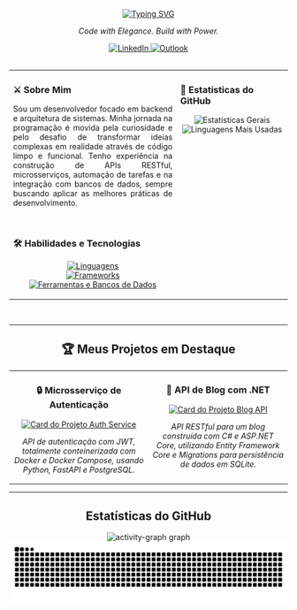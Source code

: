 <div align="center">
  <a href="https://git.io/typing-svg">
    <img src="https://readme-typing-svg.demolab.com?font=UnifrakturMaguntia&size=32&pause=1000&color=FFFFFF&background=000000&center=true&vCenter=true&width=600&lines=Guilherme+de+Oliveira+Santos;aka+saysxnts;Backend+Engineer" alt="Typing SVG" />
  </a>
</div>

<p align="center">
  <em>Code with Elegance. Build with Power.</em>
</p>

<div align="center">
  <a href="https://www.linkedin.com/in/guilhermedeoliveirasantos/" target="_blank">
    <img src="https://img.shields.io/badge/LinkedIn-000000?style=for-the-badge&logo=linkedin&logoColor=FFFFFF&labelColor=000000" alt="LinkedIn"/>
  </a>
  <a href="mailto:guilherme_oliveirass@outlook.com" target="_blank">
    <img src="https://img.shields.io/badge/Outlook-000000?style=for-the-badge&logo=microsoft-outlook&logoColor=FFFFFF&labelColor=000000" alt="Outlook"/>
  </a>
</div>

<br>

<table>
  <tr>
    <td valign="top" width="60%">

### **⚔️ Sobre Mim**
<p align="justify">
Sou um desenvolvedor focado em backend e arquitetura de sistemas. Minha jornada na programação é movida pela curiosidade e pelo desafio de transformar ideias complexas em realidade através de código limpo e funcional. Tenho experiência na construção de APIs RESTful, microsserviços, automação de tarefas e na integração com bancos de dados, sempre buscando aplicar as melhores práticas de desenvolvimento.
</p>

<br>

### **🛠️ Habilidades e Tecnologias**

<p align="center">
  <a href="https://skillicons.dev">
    <img src="https://skillicons.dev/icons?i=java,cs,python,go,js,html,css&perline=7&theme=dark" alt="Linguagens" />
    <br>
    <img src="https://skillicons.dev/icons?i=spring,dotnet,fastapi,flask,nodejs,react&perline=6&theme=dark" alt="Frameworks" />
    <br>
    <img src="https://skillicons.dev/icons?i=docker,postgres,mysql,sqlite,bash,git&perline=6&theme=dark" alt="Ferramentas e Bancos de Dados" />
  </a>
</p>
    </td>
    <td valign="top" width="40%">

### **🖤 Estatísticas do GitHub**

<div align="center">
  <img height="170" src="https://github-readme-stats.vercel.app/api?username=saysxnts&show_icons=true&theme=github_dark&include_all_commits=true&count_private=true&hide_border=true&bg_color=000000&title_color=FFFFFF&text_color=FFFFFF&icon_color=FFFFFF" alt="Estatísticas Gerais" />
  <img height="170" src="https://github-readme-stats.vercel.app/api/top-langs?username=saysxnts&locale=pt-br&layout=compact&langs_count=8&theme=github_dark&hide_border=true&bg_color=000000&title_color=FFFFFF&text_color=FFFFFF" alt="Linguagens Mais Usadas" />
</div>
    </td>
  </tr>
</table>

<br>

---

<h2 align="center">🏆 Meus Projetos em Destaque</h2>

<table width="100%">
  <tr>
    <td width="50%" valign="top">
      <h3 align="center">🔒 Microsserviço de Autenticação</h3>
      <p align="center">
        <a href="https://github.com/saysxnts/auth-service" target="_blank">
          <img src="https://github-readme-stats.vercel.app/api/pin/?username=saysxnts&repo=auth-service&theme=github_dark&hide_border=true&bg_color=000000&title_color=FFFFFF&text_color=FFFFFF" alt="Card do Projeto Auth Service" />
        </a>
      </p>
      <p align="center">
        <i>API de autenticação com JWT, totalmente conteinerizada com Docker e Docker Compose, usando Python, FastAPI e PostgreSQL.</i>
      </p>
    </td>
    <td width="50%" valign="top">
      <h3 align="center">📝 API de Blog com .NET</h3>
      <p align="center">
        <a href="https://github.com/saysxnts/BlogApi" target="_blank">
          <img src="https://github-readme-stats.vercel.app/api/pin/?username=saysxnts&repo=BlogApi&theme=github_dark&hide_border=true&bg_color=000000&title_color=FFFFFF&text_color=FFFFFF" alt="Card do Projeto Blog API" />
        </a>
      </p>
      <p align="center">
        <i>API RESTful para um blog construída com C# e ASP.NET Core, utilizando Entity Framework Core e Migrations para persistência de dados em SQLite.</i>
      </p>
    </td>
  </tr>
</table>

---

<h2 align="center">Estatísticas do GitHub</h2>

<div align="center">
  <img src="https://github-readme-activity-graph.vercel.app/graph?username=saysxnts&radius=16&theme=github-dark&area=true&order=5&custom_title=Minha%20Atividade&hide_border=true" height="300" alt="activity-graph graph" />
</div>

<div align="center">
  <img src="https://raw.githubusercontent.com/saysxnts/saysxnts/output/github-contribution-grid-snake-dark.svg?palette=github-dark" alt="Animação da Cobrinha de Contribuições" />
</div>